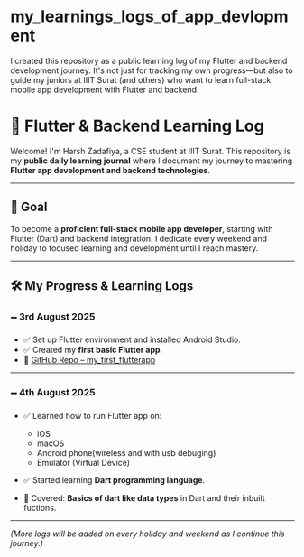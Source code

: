# my_learnings_logs_of_app_devlopment
I created this repository as a public learning log of my Flutter and backend development journey. It's not just for tracking my own progress—but also to guide my juniors at IIIT Surat (and others) who want to learn full-stack mobile app development with Flutter and backend.
# 📱 Flutter & Backend Learning Log

Welcome! I'm Harsh Zadafiya, a CSE student at IIIT Surat. This repository is my **public daily learning journal** where I document my journey to mastering **Flutter app development and backend technologies**.

---

## 🎯 Goal

To become a **proficient full-stack mobile app developer**, starting with Flutter (Dart) and backend integration. I dedicate every weekend and holiday to focused learning and development until I reach mastery.

---

## 🛠️ My Progress & Learning Logs

### 🗕️ 3rd August 2025

* ✅ Set up Flutter environment and installed Android Studio.
* ✅ Created my **first basic Flutter app**.
* 🔗 [GitHub Repo – my\_first\_flutterapp](https://github.com/zadafiyaharsh2-ctrl/my_firs_flutterapp)

---

### 🗕️ 4th August 2025

* ✅ Learned how to run Flutter app on:

  * iOS
  * macOS
  * Android phone(wireless and with usb debuging)
  * Emulator (Virtual Device)
* ✅ Started learning **Dart programming language**.
* 📘 Covered: **Basics of dart like data types** in Dart and their inbuilt fuctions.

---

*(More logs will be added on every holiday and weekend as I continue this journey.)*
